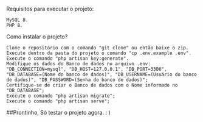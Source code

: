 Requisitos para executar o projeto:

    MySQL 8.
    PHP 8.

Como instalar o projeto?

    Clone o repositório com o comando "git clone" ou então baixe o zip.
    Execute dentro da pasta do projeto o comando "cp .env.example .env".
    Execute o comando "php artisan key:generate".
    Modifique os dados do Banco de dados no arquivo .env: "DB_CONNECTION=mysql", "DB_HOST=127.0.0.1", "DB_PORT=3306", "DB_DATABASE=(Nome do banco de dados)", "DB_USERNAME=(Usuário do banco de dados)", "DB_PASSWORD=(Senha do banco de dados)";
    Certifique-se de criar o Banco de dados com o Nome informado no "DB_DATABASE";
    Execute o comando "php artisan migrate";
    Execute o comando "php artisan serve";

##Prontinho, Só testar o projeto agora. : )
